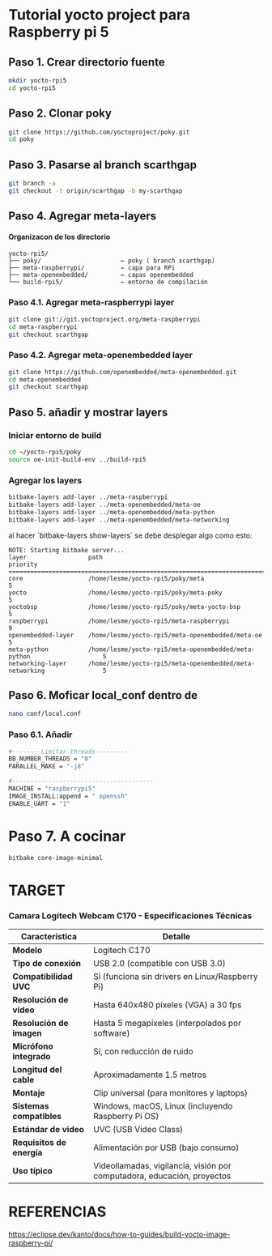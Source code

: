 # Tutorial yocto project para Raspberry pi 5

## Paso 1.  Crear directorio fuente
```bash
mkdir yocto-rpi5
cd yocto-rpi5
```

## Paso 2. Clonar poky
```bash
git clone https://github.com/yoctoproject/poky.git
cd poky
```

## Paso 3.  Pasarse al branch scarthgap
```bash
git branch -a
git checkout -t origin/scarthgap -b my-scarthgap
```
## Paso 4. Agregar  meta-layers

#### Organizacon de los directorio
```plaintext
yocto-rpi5/
├── poky/                      ← poky ( branch scarthgap)
├── meta-raspberrypi/          ← capa para RPi
├── meta-openembedded/         ← capas openembedded
└── build-rpi5/                ← entorno de compilación
```



### Paso 4.1. Agregar meta-raspberrypi layer
```bash
git clone git://git.yoctoproject.org/meta-raspberrypi
cd meta-raspberrypi
git checkout scarthgap
```
### Paso 4.2. Agregar meta-openembedded layer
```bash
git clone https://github.com/openembedded/meta-openembedded.git
cd meta-openembedded
git checkout scarthgap
```

## Paso 5. añadir y mostrar layers

### Iniciar entorno de build
```bash
cd ~/yocto-rpi5/poky
source oe-init-build-env ../build-rpi5
```

### Agregar los layers
```bash
bitbake-layers add-layer ../meta-raspberrypi
bitbake-layers add-layer ../meta-openembedded/meta-oe
bitbake-layers add-layer ../meta-openembedded/meta-python
bitbake-layers add-layer ../meta-openembedded/meta-networking
```

al hacer ´bitbake-layers show-layers´ se debe desplegar algo como esto:

```plaintext
NOTE: Starting bitbake server...
layer                 path                                                                    priority
========================================================================================================
core                  /home/lesme/yocto-rpi5/poky/meta                                        5
yocto                 /home/lesme/yocto-rpi5/poky/meta-poky                                   5
yoctobsp              /home/lesme/yocto-rpi5/poky/meta-yocto-bsp                              5
raspberrypi           /home/lesme/yocto-rpi5/meta-raspberrypi                                 9
openembedded-layer    /home/lesme/yocto-rpi5/meta-openembedded/meta-oe                        5
meta-python           /home/lesme/yocto-rpi5/meta-openembedded/meta-python                    5
networking-layer      /home/lesme/yocto-rpi5/meta-openembedded/meta-networking                5
```






## Paso 6. Moficar local_conf dentro de 
```bash
nano conf/local.conf
```

### Paso 6.1. Añadir


```bash
#--------Limitar threads---------
BB_NUMBER_THREADS = "8"
PARALLEL_MAKE = "-j8"

#---------------------------------------
MACHINE = "raspberrypi5"
IMAGE_INSTALL:append = " openssh"
ENABLE_UART = "1"
```


# Paso 7. A cocinar
```bash
bitbake core-image-minimal
```


# TARGET

### Camara Logitech Webcam C170 - Especificaciones Técnicas

| Característica              | Detalle                                                                 |
|----------------------------|-------------------------------------------------------------------------|
| **Modelo**                 | Logitech C170                                                           |
| **Tipo de conexión**       | USB 2.0 (compatible con USB 3.0)                                        |
| **Compatibilidad UVC**     | Sí (funciona sin drivers en Linux/Raspberry Pi)                         |
| **Resolución de video**    | Hasta 640x480 píxeles (VGA) a 30 fps                                    |
| **Resolución de imagen**   | Hasta 5 megapíxeles (interpolados por software)                         |
| **Micrófono integrado**    | Sí, con reducción de ruido                                              |
| **Longitud del cable**     | Aproximadamente 1.5 metros                                              |
| **Montaje**                | Clip universal (para monitores y laptops)                              |
| **Sistemas compatibles**   | Windows, macOS, Linux (incluyendo Raspberry Pi OS)                      |
| **Estándar de video**      | UVC (USB Video Class)                                                   |
| **Requisitos de energía**  | Alimentación por USB (bajo consumo)                                     |
| **Uso típico**             | Videollamadas, vigilancia, visión por computadora, educación, proyectos |





# REFERENCIAS

https://eclipse.dev/kanto/docs/how-to-guides/build-yocto-image-raspberry-pi/
